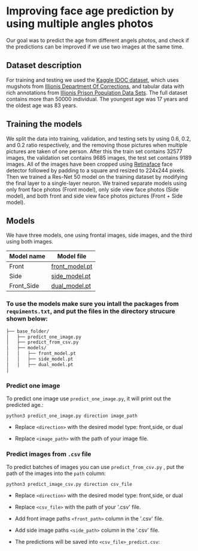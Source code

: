 # Improving face age prediction by using multiple angles photos 
 Our goal was to predict the age from different angels photos, and check if the predictions can be improved if we use two images at the same time.


## Dataset description

For training and testing we used the [Kaggle IDOC dataset](https://www.kaggle.com/datasets/davidjfisher/illinois-doc-labeled-faces-dataset), which uses mugshots from [Illionis Department Of Corrections](https://idoc.illinois.gov), and tabular data with rich annotations from [Illionis Prison Population Data Sets](https://idoc.illinois.gov/reportsandstatistics/populationdatasets.html). The full dataset contains more than 50000 individual. The youngest age was 17 years and the oldest age was 83 years.

## Training the models

We split the data into training, validation, and testing sets by using 0.6, 0.2, and 0.2 ratio respectively, and the removing those pictures when multiple pictures are taken of one person. After this the train set contains 32577 images, the validation set contains 9685 images, the test set contains 9189 images. All of the images have been cropped using [Retinaface](https://github.com/serengil/retinaface) face detector followed by padding to a square and resized to 224x244 pixels. Then we trained a Res-Net 50 model on the training dataset by modifying the final layer to a single-layer neuron. We trained separate models using only front face photos (Front model), only side view face photos (Side model), and both front and side view face photos pictures (Front + Side model).

 ## Models

 We have three models, one using frontal images, side images, and the third using both images.

|Model name|Model file|
|-----|-----|
|Front|[front_model.pt](https://drive.google.com/file/d/15mcCJbpumZR5yNyNnVAUV2o6DTb9POSZ/view?usp=sharing)|
|Side|[side_model.pt](https://drive.google.com/file/d/1BY-ulTGRKQighzvIsxqHGqYCH8SXWx5j/view?usp=sharing)|
|Front_Side|[dual_model.pt](https://drive.google.com/file/d/1UFaZDD4xH-SclFQUjdz368XHEb4CmdjC/view?usp=sharing)|

### To use the models make sure you intall the packages from `requiments.txt`, and put the files in the directory strucure shown below:
```bash
├── base_folder/
│   ├── predict_one_image.py
│   ├── predict_from_csv.py
│   ├── models/
│   │   ├── front_model.pt
│   │   ├── side_model.pt
│   │   ├── dual_model.pt 
│ 
```
### Predict one image

To predict one image use `predict_one_image.py`, it will print out the predicted age.:
```
python3 predict_one_image.py direction image_path
```
* Replace `<direction>` with the desired model type: front,side, or dual

* Replace `<image_path>` with the path of your image file.

### Predict images from `.csv` file
To predict batches of images you can use `predict_from_csv.py` , put the path of the images into the ``path`` column:

```
python3 predict_image_csv.py direction csv_file
```
* Replace `<direction>` with the desired model type: front,side, or dual

* Replace `<csv_file>` with the path of your '.csv' file.
* Add front image paths `<front_path>` column in the '.csv' file.
* Add side image paths `<side_path>` column in the '.csv' file.
* The predictions will be saved into `<csv_file>_predict.csv`:


